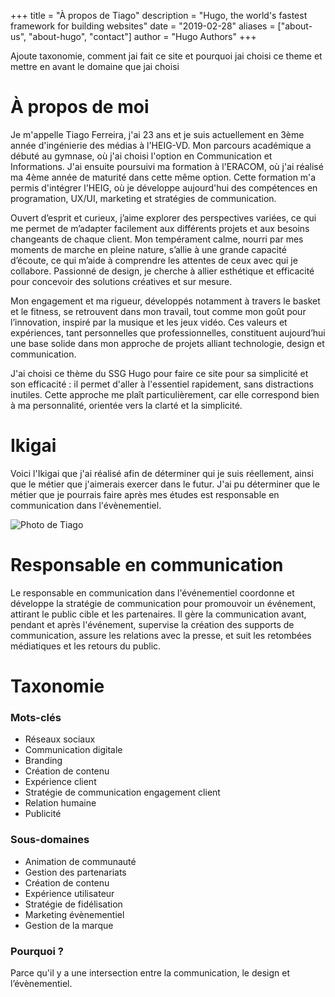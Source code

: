 +++
title = "À propos de Tiago"
description = "Hugo, the world's fastest framework for building websites"
date = "2019-02-28"
aliases = ["about-us", "about-hugo", "contact"]
author = "Hugo Authors"
+++

Ajoute taxonomie, comment jai fait ce site et pourquoi jai choisi ce theme et mettre en avant le domaine que jai choisi

# À propos de moi

Je m'appelle Tiago Ferreira, j'ai 23 ans et je suis actuellement en 3ème année d'ingénierie des médias à l'HEIG-VD. Mon parcours académique a débuté au gymnase, où j'ai choisi l'option en Communication et Informations. J'ai ensuite poursuivi ma formation à l'ERACOM, où j'ai réalisé ma 4ème année de maturité dans cette même option. Cette formation m'a permis d'intégrer l'HEIG, où je développe aujourd'hui des compétences en programation, UX/UI, marketing et stratégies de communication.

Ouvert d’esprit et curieux, j’aime explorer des perspectives variées, ce qui me permet de m’adapter facilement aux différents projets et aux besoins changeants de chaque client. Mon tempérament calme, nourri par mes moments de marche en pleine nature, s’allie à une grande capacité d’écoute, ce qui m’aide à comprendre les attentes de ceux avec qui je collabore. Passionné de design, je cherche à allier esthétique et efficacité pour concevoir des solutions créatives et sur mesure. 

Mon engagement et ma rigueur, développés notamment à travers le basket et le fitness, se retrouvent dans mon travail, tout comme mon goût pour l’innovation, inspiré par la musique et les jeux vidéo. Ces valeurs et expériences, tant personnelles que professionnelles, constituent aujourd’hui une base solide dans mon approche de projets alliant technologie, design et communication.

J'ai choisi ce thème du SSG Hugo pour faire ce site pour sa simplicité et son efficacité : il permet d'aller à l'essentiel rapidement, sans distractions inutiles. Cette approche me plaît particulièrement, car elle correspond bien à ma personnalité, orientée vers la clarté et la simplicité.
# Ikigai
Voici l'Ikigai que j'ai réalisé afin de déterminer qui je suis réellement, ainsi que le métier que j'aimerais exercer dans le futur. J'ai pu déterminer que le métier que je pourrais faire après mes études est responsable en communication dans l'évènementiel.

![Photo de Tiago](/labveilletech/images/Ikigai.svg)

# Responsable en communication 
Le responsable en communication dans l'événementiel coordonne et développe la stratégie de communication pour promouvoir un événement, attirant le public cible et les partenaires. Il gère la communication avant, pendant et après l'événement, supervise la création des supports de communication, assure les relations avec la presse, et suit les retombées médiatiques et les retours du public.

# Taxonomie
### Mots-clés
- Réseaux sociaux
- Communication digitale
- Branding
- Création de contenu
- Expérience client
- Stratégie de communication engagement client
- Relation humaine
- Publicité 
### Sous-domaines
- Animation de communauté
- Gestion des partenariats
- Création de contenu
- Expérience utilisateur
- Stratégie de fidélisation 
- Marketing évènementiel
- Gestion de la marque
### Pourquoi ?

Parce qu'il y a une intersection entre la communication, le design et l’évènementiel.

